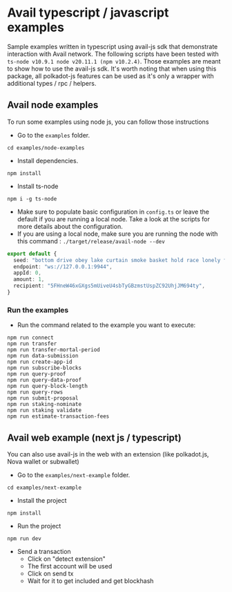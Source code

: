 # Avail typescript / javascript examples

Sample examples written in typescript using avail-js sdk that demonstrate interaction with Avail network.
The following scripts have been tested with `ts-node v10.9.1 node v20.11.1 (npm v10.2.4)`.
Those examples are meant to show how to use the avail-js sdk. It's worth noting that when using this package, all polkadot-js features can be used as it's only a wrapper with additional types / rpc / helpers.

## Avail node examples

To run some examples using node js, you can follow those instructions

- Go to the `examples` folder.

```
cd examples/node-examples
```

- Install dependencies.

```
npm install
```

- Install ts-node

```
npm i -g ts-node
```

- Make sure to populate basic configuration in `config.ts` or leave the default if you are running a local node. Take a look at the scripts for more details about
  the configuration.
- If you are using a local node, make sure you are running the node with this command : `./target/release/avail-node --dev`

```typescript
export default {
  seed: "bottom drive obey lake curtain smoke basket hold race lonely fit walk//Alice",
  endpoint: "ws://127.0.0.1:9944",
  appId: 0,
  amount: 1,
  recipient: "5FHneW46xGXgs5mUiveU4sbTyGBzmstUspZC92UhjJM694ty",
}
```

### Run the examples

- Run the command related to the example you want to execute:

```
npm run connect
npm run transfer
npm run transfer-mortal-period
npm run data-submission
npm run create-app-id
npm run subscribe-blocks
npm run query-proof
npm run query-data-proof
npm run query-block-length
npm run query-rows
npm run submit-proposal
npm run staking-nominate
npm run staking validate
npm run estimate-transaction-fees
```

## Avail web example (next js / typescript)

You can also use avail-js in the web with an extension (like polkadot.js, Nova wallet or subwallet)

- Go to the `examples/next-example` folder.

```
cd examples/next-example
```

- Install the project

```
npm install
```

- Run the project

```
npm run dev
```

- Send a transaction
  - Click on "detect extension"
  - The first account will be used
  - Click on send tx
  - Wait for it to get included and get blockhash
